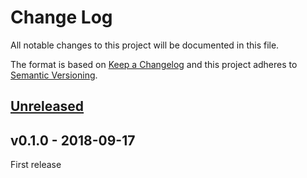 # Change Log

All notable changes to this project will be documented in this file.

The format is based on [Keep a Changelog](http://keepachangelog.com/)
and this project adheres to [Semantic Versioning](http://semver.org/).

## [Unreleased]

## v0.1.0 - 2018-09-17

First release

[Unreleased]: https://github.com/japaric/cargo-project/compare/v0.1.0...HEAD
